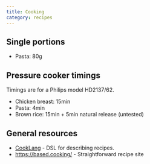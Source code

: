 ```yaml
---
title: Cooking
category: recipes
---
```


## Single portions

- Pasta: 80g

## Pressure cooker timings

Timings are for a Philips model HD2137/62.

- Chicken breast: 15min
- Pasta: 4min
- Brown rice: 15min + 5min natural release (untested)

## General resources

- [CookLang](https://cooklang.org/) - DSL for describing recipes.
- https://based.cooking/ - Straightforward recipe site
